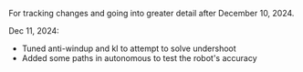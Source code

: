 For tracking changes and going into greater detail after December 10, 2024.

Dec 11, 2024:
- Tuned anti-windup and kI to attempt to solve undershoot
- Added some paths in autonomous to test the robot's accuracy